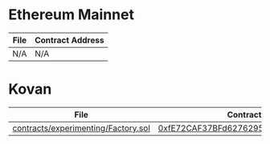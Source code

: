 # Ethereum Mainnet

File | Contract Address
-----|-----------------
N/A | N/A

# Kovan

File | Contract Address
-----|-----------------
[contracts/experimenting/Factory.sol](https://github.com/Alpha-Serpentis-Developments/Project-Mimic/blob/565a9b7ef0a66897287c2778a5a78614ac5f42ae/contracts/experimenting/Factory.sol) | [0xfE72CAF37BFd6276295f34DE7E4Ecf32123e0ecd](https://kovan.etherscan.io/address/0xB2438FE65b37c633d6664cCE983b731A92dc1449)

